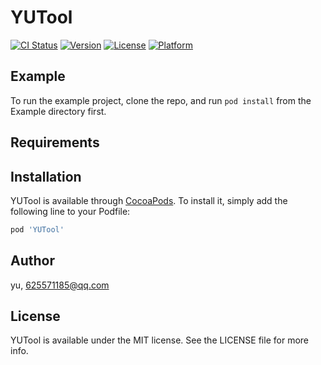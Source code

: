 # YUTool

[![CI Status](https://img.shields.io/travis/yu/YUTool.svg?style=flat)](https://travis-ci.org/yu/YUTool)
[![Version](https://img.shields.io/cocoapods/v/YUTool.svg?style=flat)](https://cocoapods.org/pods/YUTool)
[![License](https://img.shields.io/cocoapods/l/YUTool.svg?style=flat)](https://cocoapods.org/pods/YUTool)
[![Platform](https://img.shields.io/cocoapods/p/YUTool.svg?style=flat)](https://cocoapods.org/pods/YUTool)

## Example

To run the example project, clone the repo, and run `pod install` from the Example directory first.

## Requirements

## Installation

YUTool is available through [CocoaPods](https://cocoapods.org). To install
it, simply add the following line to your Podfile:

```ruby
pod 'YUTool'
```

## Author

yu, 625571185@qq.com

## License

YUTool is available under the MIT license. See the LICENSE file for more info.
